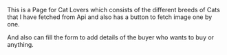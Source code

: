 This is a Page for Cat Lovers which consists of the different breeds of Cats 
that I have fetched from Api and also has a button to fetch image one by one.

And also can fill the form to add details of the buyer who wants to buy or anything.
